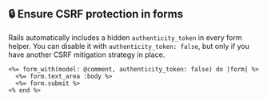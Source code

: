 ## 🔒 Ensure CSRF protection in forms
Rails automatically includes a hidden `authenticity_token` in every form helper. You can disable it with `authenticity_token: false`, but only if you have another CSRF mitigation strategy in place.

```erb
<%= form_with(model: @comment, authenticity_token: false) do |form| %>
  <%= form.text_area :body %>
  <%= form.submit %>
<% end %>
```
